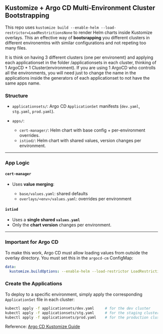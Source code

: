 ## Kustomize + Argo CD Multi-Environment Cluster Bootstrapping

This repo uses `kustomize build --enable-helm --load-restrictor=LoadRestrictionsNone` to render Helm charts inside Kustomize overlays.
This an effective way of **bootsrapping** you different clusters in different environemtns with similar configurations and not repeting too many files.

It is think on having 3 different clusters (one per environemt) and applying each applicationset in the folder /applicationsets in each cluster, thinking of 1 ArgoCD * 1 Cluster(environment). If you are using 1 ArgoCD who controlls all the environments, you will need just to change the name in the applications inside the generators of each applicationset to not have the same apps name.

### Structure

* `applicationsets/`: Argo CD `ApplicationSet` manifests (`dev.yaml`, `stg.yaml`, `prod.yaml`).
* `apps/`:

  * `cert-manager/`: Helm chart with base config + per-environment overrides.
  * `istiod/`: Helm chart with shared values, version changes per environment.

---

### App Logic

#### `cert-manager`

* Uses **value merging**:

  * `base/values.yaml`: shared defaults
  * `overlays/<env>/values.yaml`: overrides per environment

#### `istiod`

* Uses a **single shared `values.yaml`**
* Only the **chart version** changes per environment.

---

### Important for Argo CD

To make this work, Argo CD must allow loading values from outside the overlay directory.
You must set this in the `argocd-cm` ConfigMap:

```yaml
data:
  kustomize.buildOptions: --enable-helm --load-restrictor LoadRestrictionsNone
```

### Create the Applications
To deploy to a specific environment, simply apply the corresponding `ApplicationSet` file in each cluster:

```bash
kubectl apply -f applicationsets/dev.yaml     # for the dev cluster
kubectl apply -f applicationsets/stg.yaml     # for the staging cluster
kubectl apply -f applicationsets/prod.yaml    # for the production cluster
```


Reference: [Argo CD Kustomize Guide](https://argo-cd.readthedocs.io/en/stable/user-guide/kustomize/)

